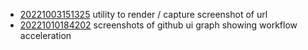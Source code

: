 - [20221003151325](/zet/20221003151325/README.md) utility to render / capture screenshot of url
- [20221010184202](/zet/20221010184202/README.md) screenshots of github ui graph showing workflow acceleration
